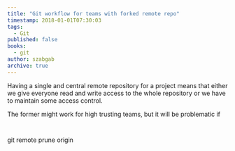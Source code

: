 ```yaml
---
title: "Git workflow for teams with forked remote repo"
timestamp: 2018-01-01T07:30:03
tags:
  - Git
published: false
books:
  - git
author: szabgab
archive: true
---
```



Having a single and central remote repository for a project means that either we give everyone read and write access to the whole repository or we have to maintain some access control.

The former might work for high trusting teams, but it will be problematic if


```perl
```

<img src="/img/" alt="" />

<include file="">
<try file="">

git remote prune origin
